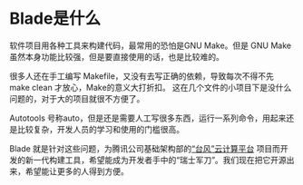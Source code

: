 # Blade是什么

软件项目用各种工具来构建代码，最常用的恐怕是GNU Make。但是 GNU Make 虽然本身功能比较强，但是要直接使用的话，也是比较难的。

很多人还在手工编写 Makefile，又没有去写正确的依赖，导致每次不得不先 make clean 才放心，Make的意义大打折扣。
这在几个文件的小项目下是没什么问题的，对于大的项目就很不方便了。

Autotools 号称auto，但是还是需要人工写很多东西，运行一系列命令，用起来还是比较复杂，开发人员的学习和使用的门槛很高。

Blade 就是针对这些问题，为腾讯公司基础架构部的[“台风”云计算平台](http://storage.it168.com/a2011/1203/1283/000001283196.shtml)
项目而开发的新一代构建工具，希望能成为开发者手中的“瑞士军刀”。我们现在把它开源出来，希望能让更多的人得到方便。
